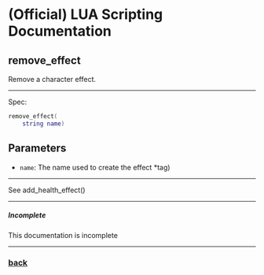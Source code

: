 
# (Official) LUA Scripting Documentation

## remove_effect

Remove a character effect.

___

Spec:

```lua
remove_effect(
	string name)
```

## Parameters

- `name`: The name used to create the effect *tag)

___

See add_health_effect()

___

##### Incomplete

This documentation is incomplete

___

### [back](../effects)
